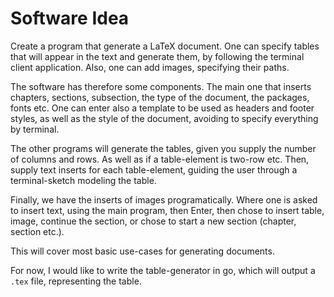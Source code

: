 # Software Idea

Create a program that generate a LaTeX document. One can specify tables that 
will appear in the text and generate them, by following the terminal client 
application. Also, one can add images, specifying their paths.

The software has therefore some components. The main one that inserts chapters, 
sections, subsection, the type of the document, the packages, fonts etc. One 
can enter also a template to be used as headers and footer styles, as well as 
the style of the document, avoiding to specify everything by terminal.

The other programs will generate the tables, given you supply the number of 
columns and rows. As well as if a table-element is two-row etc. Then, supply 
text inserts for each table-element, guiding the user through a terminal-sketch 
modeling the table.

Finally, we have the inserts of images programatically. Where one is asked to 
insert text, using the main program, then Enter, then chose to insert table, 
image, continue the section, or chose to start a new section (chapter, section 
etc.).

This will cover most basic use-cases for generating documents.

For now, I would like to write the table-generator in go, which will output a 
`.tex` file, representing the table.
